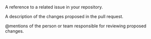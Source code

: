 A reference to a related issue in your repository.




A description of the changes proposed in the pull request.





@mentions of the person or team responsible for reviewing proposed changes.




